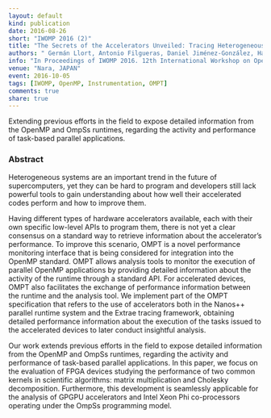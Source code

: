 ```yaml
---
layout: default
kind: publication
date: 2016-08-26
short: "IWOMP 2016 (2)"
title: "The Secrets of the Accelerators Unveiled: Tracing Heterogeneous Executions Through OMPT"
authors: " Germán Llort, Antonio Filgueras, Daniel Jiménez-González, Harald Servat, Xavier Teruel, Estanislao Mercadal, Carlos Álvarez, Judit Giménez, Xavier Martorell, Eduard Ayguadé and Jesús Labarta "
info: "In Proceedings of IWOMP 2016. 12th International Workshop on OpenMP. (p. 217-236)"
venue: "Nara, JAPAN"
event: 2016-10-05
tags: [IWOMP, OpenMP, Instrumentation, OMPT]
comments: true
share: true
---
```


Extending previous efforts in the field to expose detailed information from the
OpenMP and OmpSs runtimes, regarding the activity and performance of task-based
parallel applications.


### Abstract
Heterogeneous systems are an important trend in the future of supercomputers,
yet they can be hard to program and developers still lack powerful tools to
gain understanding about how well their accelerated codes perform and how to
improve them.

Having different types of hardware accelerators available, each with their own
specific low-level APIs to program them, there is not yet a clear consensus on
a standard way to retrieve information about the accelerator’s performance. To
improve this scenario, OMPT is a novel performance monitoring interface that is
being considered for integration into the OpenMP standard. OMPT allows analysis
tools to monitor the execution of parallel OpenMP applications by providing
detailed information about the activity of the runtime through a standard API.
For accelerated devices, OMPT also facilitates the exchange of performance
information between the runtime and the analysis tool. We implement part of the
OMPT specification that refers to the use of accelerators both in the Nanos++
parallel runtime system and the Extrae tracing framework, obtaining detailed
performance information about the execution of the tasks issued to the
accelerated devices to later conduct insightful analysis.

Our work extends previous efforts in the field to expose detailed information
from the OpenMP and OmpSs runtimes, regarding the activity and performance of
task-based parallel applications. In this paper, we focus on the evaluation of
FPGA devices studying the performance of two common kernels in scientific
algorithms: matrix multiplication and Cholesky decomposition. Furthermore, this
development is seamlessly applicable for the analysis of GPGPU accelerators and
Intel Xeon Phi co-processors operating under the OmpSs programming model.
